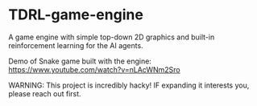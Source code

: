 # TDRL-game-engine
A game engine with simple top-down 2D graphics and built-in reinforcement learning for the AI agents.

Demo of Snake game built with the engine:
https://www.youtube.com/watch?v=nLAcWNm2Sro

WARNING: This project is incredibly hacky! IF expanding it interests you, please reach out first.
